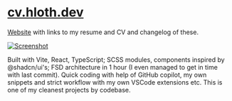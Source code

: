 # [cv.hloth.dev](https://cv.hloth.dev)

[Website](https://cv.hloth.dev) with links to my resume and CV and changelog of these.

[![Screenshot](https://github.com/VityaSchel/cv.hloth.dev/assets/59040542/0802793c-0676-47d0-aae2-a9b7fea07af1)](https://cv.hloth.dev)

Built with Vite, React, TypeScript; SCSS modules, components inspired by @shadcn/ui's; FSD architecture in 1 hour (I even managed to get in time with last commit). Quick coding with help of GitHub copilot, my own snippets and strict workflow with my own VSCode extensions etc. This is one of my cleanest projects by codebase.